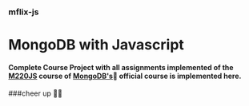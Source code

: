 ### mflix-js
# MongoDB with Javascript
#### Complete Course Project with all assignments implemented of the [M220JS](https://university.mongodb.com/courses/M220JS/about) course of [MongoDB's](https://university.mongodb.com/):evergreen_tree: official course is implemented here.
###cheer up :clap::smiley:
